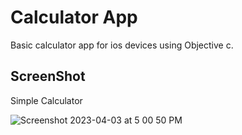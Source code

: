 
# Calculator App

Basic calculator app for ios devices using Objective c.






## ScreenShot

Simple Calculator

![Screenshot 2023-04-03 at 5 00 50 PM](https://user-images.githubusercontent.com/76075022/229549739-60d1b446-9ab8-4eca-83c4-92f36cfb9f61.png)
